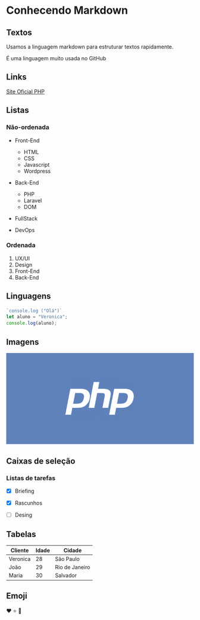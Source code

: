 # Conhecendo Markdown

## Textos
Usamos a linguagem markdown para estruturar textos rapidamente.

É uma linguagem muito usada no GitHub
## Links
[Site Oficial PHP](http://php.net)

## Listas
### Não-ordenada
- Front-End
   - HTML
   - CSS
   - Javascript
   - Wordpress
- Back-End
   - PHP
   - Laravel
   - DOM

- FullStack
- DevOps

### Ordenada
1. UX/UI
2. Design
3. Front-End
4. Back-End

## Linguagens
``` Javascript
`console.log ("Olá")`
let aluno = "Veronica";
console.log(aluno);
```


## Imagens
![logotipo PHP](php-logo.png)

## Caixas de seleção

### Listas de tarefas
- [x] Briefing
- [x] Rascunhos
- [ ] Desing


## Tabelas

|Cliente  | Idade | Cidade       |
|-------- |-------|-------       |
|Veronica |   28  | São Paulo    |
|João     |   29  |Rio de Janeiro|
|Maria    |  30   |Salvador      |

## Emoji
:heart:
:star:
:bat:
